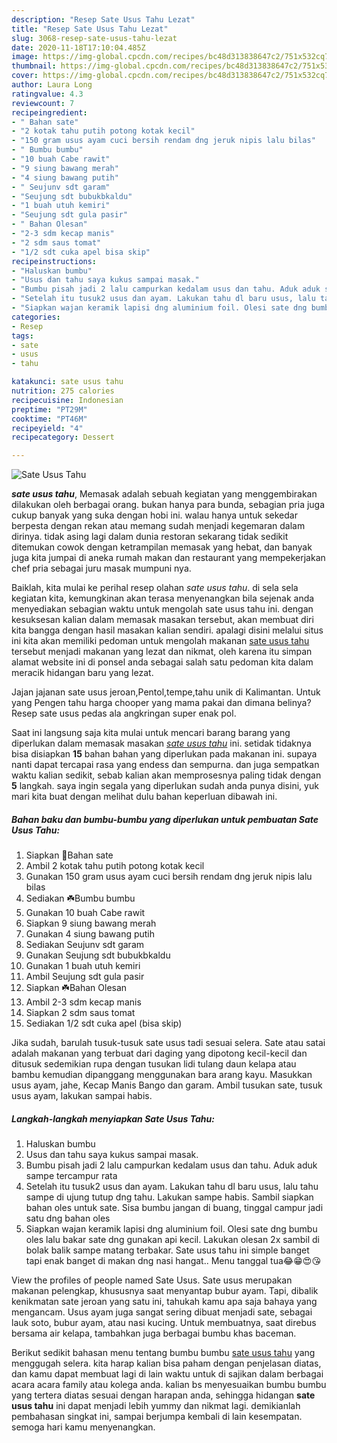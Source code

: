 ```yaml
---
description: "Resep Sate Usus Tahu Lezat"
title: "Resep Sate Usus Tahu Lezat"
slug: 3068-resep-sate-usus-tahu-lezat
date: 2020-11-18T17:10:04.485Z
image: https://img-global.cpcdn.com/recipes/bc48d313838647c2/751x532cq70/sate-usus-tahu-foto-resep-utama.jpg
thumbnail: https://img-global.cpcdn.com/recipes/bc48d313838647c2/751x532cq70/sate-usus-tahu-foto-resep-utama.jpg
cover: https://img-global.cpcdn.com/recipes/bc48d313838647c2/751x532cq70/sate-usus-tahu-foto-resep-utama.jpg
author: Laura Long
ratingvalue: 4.3
reviewcount: 7
recipeingredient:
- " Bahan sate"
- "2 kotak tahu putih potong kotak kecil"
- "150 gram usus ayam cuci bersih rendam dng jeruk nipis lalu bilas"
- " Bumbu bumbu"
- "10 buah Cabe rawit"
- "9 siung bawang merah"
- "4 siung bawang putih"
- " Seujunv sdt garam"
- "Seujung sdt bubukbkaldu"
- "1 buah utuh kemiri"
- "Seujung sdt gula pasir"
- " Bahan Olesan"
- "2-3 sdm kecap manis"
- "2 sdm saus tomat"
- "1/2 sdt cuka apel bisa skip"
recipeinstructions:
- "Haluskan bumbu"
- "Usus dan tahu saya kukus sampai masak."
- "Bumbu pisah jadi 2 lalu campurkan kedalam usus dan tahu. Aduk aduk sampe tercampur rata"
- "Setelah itu tusuk2 usus dan ayam. Lakukan tahu dl baru usus, lalu tahu sampe di ujung tutup dng tahu. Lakukan sampe habis. Sambil siapkan bahan oles untuk sate. Sisa bumbu jangan di buang, tinggal campur jadi satu dng bahan oles"
- "Siapkan wajan keramik lapisi dng aluminium foil. Olesi sate dng bumbu oles lalu bakar sate dng gunakan api kecil. Lakukan olesan 2x sambil di bolak balik sampe matang terbakar. Sate usus tahu ini simple banget tapi enak banget di makan dng nasi hangat.. Menu tanggal tua😂😁😍😘"
categories:
- Resep
tags:
- sate
- usus
- tahu

katakunci: sate usus tahu 
nutrition: 275 calories
recipecuisine: Indonesian
preptime: "PT29M"
cooktime: "PT46M"
recipeyield: "4"
recipecategory: Dessert

---
```



![Sate Usus Tahu](https://img-global.cpcdn.com/recipes/bc48d313838647c2/751x532cq70/sate-usus-tahu-foto-resep-utama.jpg)

<b><i>sate usus tahu</i></b>, Memasak adalah sebuah kegiatan yang menggembirakan dilakukan oleh berbagai orang. bukan hanya para bunda, sebagian pria juga cukup banyak yang suka dengan hobi ini. walau hanya untuk sekedar berpesta dengan rekan atau memang sudah menjadi kegemaran dalam dirinya. tidak asing lagi dalam dunia restoran sekarang tidak sedikit ditemukan cowok dengan ketrampilan memasak yang hebat, dan banyak juga kita jumpai di aneka rumah makan dan restaurant yang mempekerjakan chef pria sebagai juru masak mumpuni nya.

Baiklah, kita mulai ke perihal resep olahan <i>sate usus tahu</i>. di sela sela kegiatan kita, kemungkinan akan terasa menyenangkan bila sejenak anda menyediakan sebagian waktu untuk mengolah sate usus tahu ini. dengan kesuksesan kalian dalam memasak masakan tersebut, akan membuat diri kita bangga dengan hasil masakan kalian sendiri. apalagi disini melalui situs ini kita akan memiliki pedoman untuk mengolah makanan <u>sate usus tahu</u> tersebut menjadi makanan yang lezat dan nikmat, oleh karena itu simpan alamat website ini di ponsel anda sebagai salah satu pedoman kita dalam meracik hidangan baru yang lezat.

Jajan jajanan sate usus jeroan,Pentol,tempe,tahu unik di Kalimantan. Untuk yang Pengen tahu harga chooper yang mama pakai dan dimana belinya? Resep sate usus pedas ala angkringan super enak pol.


Saat ini langsung saja kita mulai untuk mencari barang barang yang diperlukan dalam memasak masakan <u><i>sate usus tahu</i></u> ini. setidak tidaknya bisa disiapkan <b>15</b> bahan bahan yang diperlukan pada makanan ini. supaya nanti dapat tercapai rasa yang endess dan sempurna. dan juga sempatkan waktu kalian sedikit, sebab kalian akan memprosesnya paling tidak dengan <b>5</b> langkah. saya ingin segala yang diperlukan sudah anda punya disini, yuk mari kita buat dengan melihat dulu bahan keperluan dibawah ini.

<!--inarticleads1-->

##### Bahan baku dan bumbu-bumbu yang diperlukan untuk pembuatan Sate Usus Tahu:

1. Siapkan  🌿Bahan sate
1. Ambil 2 kotak tahu putih potong kotak kecil
1. Gunakan 150 gram usus ayam cuci bersih rendam dng jeruk nipis lalu bilas
1. Sediakan  ☘️Bumbu bumbu
1. Gunakan 10 buah Cabe rawit
1. Siapkan 9 siung bawang merah
1. Gunakan 4 siung bawang putih
1. Sediakan  Seujunv sdt garam
1. Gunakan Seujung sdt bubukbkaldu
1. Gunakan 1 buah utuh kemiri
1. Ambil Seujung sdt gula pasir
1. Siapkan  ☘️Bahan Olesan
1. Ambil 2-3 sdm kecap manis
1. Siapkan 2 sdm saus tomat
1. Sediakan 1/2 sdt cuka apel (bisa skip)


Jika sudah, barulah tusuk-tusuk sate usus tadi sesuai selera. Sate atau satai adalah makanan yang terbuat dari daging yang dipotong kecil-kecil dan ditusuk sedemikian rupa dengan tusukan lidi tulang daun kelapa atau bambu kemudian dipanggang menggunakan bara arang kayu. Masukkan usus ayam, jahe, Kecap Manis Bango dan garam. Ambil tusukan sate, tusuk usus ayam, lakukan sampai habis. 

<!--inarticleads2-->

##### Langkah-langkah menyiapkan Sate Usus Tahu:

1. Haluskan bumbu
1. Usus dan tahu saya kukus sampai masak.
1. Bumbu pisah jadi 2 lalu campurkan kedalam usus dan tahu. Aduk aduk sampe tercampur rata
1. Setelah itu tusuk2 usus dan ayam. Lakukan tahu dl baru usus, lalu tahu sampe di ujung tutup dng tahu. Lakukan sampe habis. Sambil siapkan bahan oles untuk sate. Sisa bumbu jangan di buang, tinggal campur jadi satu dng bahan oles
1. Siapkan wajan keramik lapisi dng aluminium foil. Olesi sate dng bumbu oles lalu bakar sate dng gunakan api kecil. Lakukan olesan 2x sambil di bolak balik sampe matang terbakar. Sate usus tahu ini simple banget tapi enak banget di makan dng nasi hangat.. Menu tanggal tua😂😁😍😘


View the profiles of people named Sate Usus. Sate usus merupakan makanan pelengkap, khususnya saat menyantap bubur ayam. Tapi, dibalik kenikmatan sate jeroan yang satu ini, tahukah kamu apa saja bahaya yang mengancam. Usus ayam juga sangat sering dibuat menjadi sate, sebagai lauk soto, bubur ayam, atau nasi kucing. Untuk membuatnya, saat direbus bersama air kelapa, tambahkan juga berbagai bumbu khas baceman. 

Berikut sedikit bahasan menu tentang bumbu bumbu <u>sate usus tahu</u> yang menggugah selera. kita harap kalian bisa paham dengan penjelasan diatas, dan kamu dapat membuat lagi di lain waktu untuk di sajikan dalam berbagai acara acara family atau kolega anda. kalian bs menyesuaikan bumbu bumbu yang tertera diatas sesuai dengan harapan anda, sehingga hidangan <b>sate usus tahu</b> ini dapat menjadi lebih yummy dan nikmat lagi. demikianlah pembahasan singkat ini, sampai berjumpa kembali di lain kesempatan. semoga hari kamu menyenangkan.
